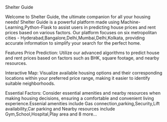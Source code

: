 


Shelter Guide 

Welcome to Shelter Guide, the ultimate companion for all your housing needs! Shelter Guide is a powerful platform made using Machine-Learning,Python-Flask to assist users in predicting house prices and rent prices based on various factors. Our platform focuses on six metropolitan cities - Hyderabad,Bangalore,Delhi,Mumbai,Delhi,Kolkata, providing accurate  information to simplify your search for the perfect home.

Features
Price Prediction: Utilize our advanced algorithms to predict house and rent prices based on factors such as BHK, square footage, and nearby resources.

Interactive Map: Visualize available housing options and their corresponding locations within your preferred price range, making it easier to identify suitable neighborhoods.

Essential Factors: Consider essential amenities and nearby resources when making housing decisions, ensuring a comfortable and convenient living experience.Essenial amenities include Gas connection,parking,Security,Lift availability,Car parking and Nearby resources include Gym,School,Hospital,Play area and 8 more...
